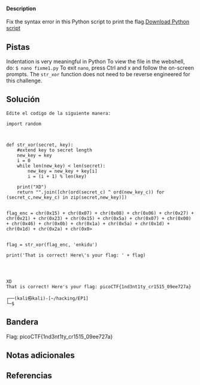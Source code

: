 #### Description

Fix the syntax error in this Python script to print the flag.[Download Python script](https://artifacts.picoctf.net/c/26/fixme1.py)


## Pistas

Indentation is very meaningful in Python
To view the file in the webshell, do: `$ nano fixme1.py`
To exit `nano`, press Ctrl and x and follow the on-screen prompts.
The `str_xor` function does not need to be reverse engineered for this challenge.

## Solución

``` 
Edite el codigo de la siguiente manera:

import random



def str_xor(secret, key):
    #extend key to secret length
    new_key = key
    i = 0
    while len(new_key) < len(secret):
        new_key = new_key + key[i]
        i = (i + 1) % len(key)
        
    print("XD")    
    return "".join([chr(ord(secret_c) ^ ord(new_key_c)) for (secret_c,new_key_c) in zip(secret,new_key)])


flag_enc = chr(0x15) + chr(0x07) + chr(0x08) + chr(0x06) + chr(0x27) + chr(0x21) + chr(0x23) + chr(0x15) + chr(0x5a) + chr(0x07) + chr(0x00) + chr(0x46) + chr(0x0b) + chr(0x1a) + chr(0x5a) + chr(0x1d) + chr(0x1d) + chr(0x2a) + chr(0x0>

  
flag = str_xor(flag_enc, 'enkidu')

print('That is correct! Here\'s your flag: ' + flag)




XD
That is correct! Here's your flag: picoCTF{1nd3nt1ty_cr1515_09ee727a}
                                                                                                                                                                                                                                           
┌──(kali㉿kali)-[~/hacking/EP1]
└─$ 

```

## Bandera
Flag:  picoCTF{1nd3nt1ty_cr1515_09ee727a}


## Notas adicionales


## Referencias
